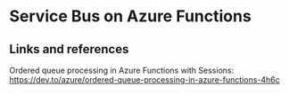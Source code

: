 # Service Bus on Azure Functions

## Links and references

Ordered queue processing in Azure Functions with Sessions: <https://dev.to/azure/ordered-queue-processing-in-azure-functions-4h6c>